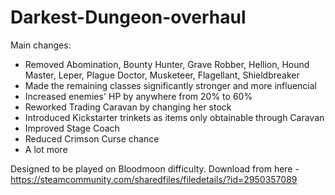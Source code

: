 # Darkest-Dungeon-overhaul
Main changes:
- Removed Abomination, Bounty Hunter, Grave Robber, Hellion, Hound Master, Leper, Plague Doctor, Musketeer, Flagellant, Shieldbreaker
- Made the remaining classes significantly stronger and more influencial
- Increased enemies' HP by anywhere from 20% to 60%
- Reworked Trading Caravan by changing her stock
- Introduced Kickstarter trinkets as items only obtainable through Caravan
- Improved Stage Coach
- Reduced Crimson Curse chance
- A lot more

Designed to be played on Bloodmoon difficulty.
Download from here - https://steamcommunity.com/sharedfiles/filedetails/?id=2950357089
